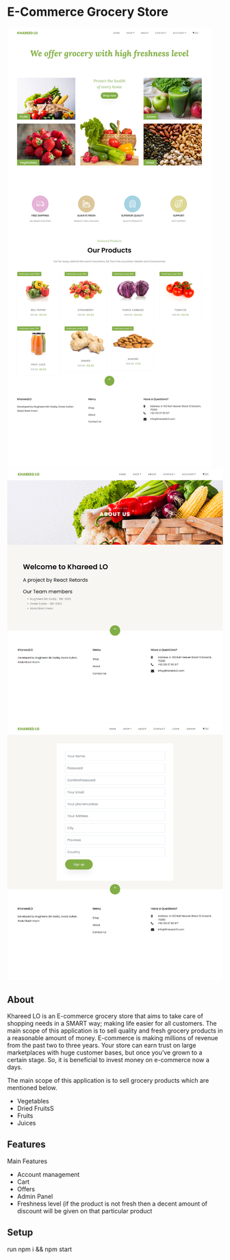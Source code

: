 # E-Commerce Grocery Store

<img src = "./public/homePage.png">
<img src = "./public/about.png">
<img src = "./public/signup.png">

## About

Khareed LO is an E-commerce grocery store that aims to take care of shopping needs in a SMART way; making life easier for all customers. The main scope of this application is to sell quality and fresh grocery products in a reasonable amount of money. E-commerce is making millions of revenue from the past two to three years. Your store can earn trust on large marketplaces with huge customer bases, but once you’ve grown to a certain stage. So, it is beneficial to invest money on e-commerce now a days.

The main scope of this application is to sell grocery products which are mentioned below.

<ul>
   <li>Vegetables</li>
   <li>Dried FruitsS</li>
   <li>Fruits</li>
   <li>Juices</li>
</ul>

## Features

Main Features

<ul>
   <li>Account management</li>
   <li>Cart</li>
   <li>Offers</li>
   <li>Admin Panel</li>
   <li>Freshness level (if the product is not fresh then a decent amount of discount will be given on that particular product</li>
</ul>

## Setup

run npm i && npm start
